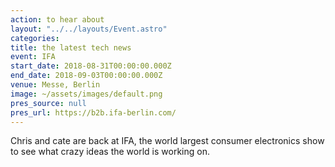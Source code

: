 ```yaml
---
action: to hear about
layout: "../../layouts/Event.astro"
categories:
title: the latest tech news
event: IFA
start_date: 2018-08-31T00:00:00.000Z
end_date: 2018-09-03T00:00:00.000Z
venue: Messe, Berlin
image: ~/assets/images/default.png
pres_source: null
pres_url: https://b2b.ifa-berlin.com/
---
```


Chris and cate are back at IFA, the world largest consumer electronics show to see what crazy ideas the world is working on.

